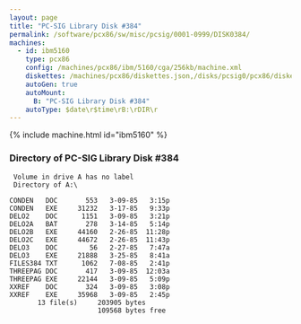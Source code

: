 ```yaml
---
layout: page
title: "PC-SIG Library Disk #384"
permalink: /software/pcx86/sw/misc/pcsig/0001-0999/DISK0384/
machines:
  - id: ibm5160
    type: pcx86
    config: /machines/pcx86/ibm/5160/cga/256kb/machine.xml
    diskettes: /machines/pcx86/diskettes.json,/disks/pcsig0/pcx86/diskettes.json
    autoGen: true
    autoMount:
      B: "PC-SIG Library Disk #384"
    autoType: $date\r$time\rB:\rDIR\r
---
```


{% include machine.html id="ibm5160" %}

### Directory of PC-SIG Library Disk #384

     Volume in drive A has no label
     Directory of A:\

    CONDEN   DOC       553   3-09-85   3:15p
    CONDEN   EXE     31232   3-17-85   9:33p
    DELO2    DOC      1151   3-09-85   3:21p
    DELO2A   BAT       278   3-14-85   5:14p
    DELO2B   EXE     44160   2-26-85  11:28p
    DELO2C   EXE     44672   2-26-85  11:43p
    DELO3    DOC        56   2-27-85   7:47a
    DELO3    EXE     21888   3-25-85   8:41a
    FILES384 TXT      1062   7-08-85   2:41p
    THREEPAG DOC       417   3-09-85  12:03a
    THREEPAG EXE     22144   3-09-85   5:09p
    XXREF    DOC       324   3-09-85   3:08p
    XXREF    EXE     35968   3-09-85   2:45p
           13 file(s)     203905 bytes
                          109568 bytes free
